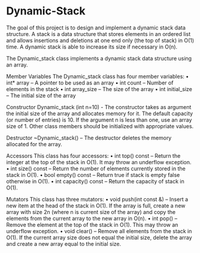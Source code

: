 # Dynamic-Stack

The goal of this project is to design and implement a dynamic stack data structure. A
stack is a data structure that stores elements in an ordered list and allows insertions and
deletions at one end only (the top of stack) in O(1) time. A dynamic stack is able to
increase its size if necessary in O(n). 

The Dynamic_stack class implements a dynamic stack data structure using an array. 

Member Variables
The Dynamic_stack class has four member variables:
• int* array – A pointer to be used as an array
• int count – Number of elements in the stack
• int array_size – The size of the array
• int initial_size – The initial size of the array

Constructor
Dynamic_stack (int n=10) - The constructor takes as argument the initial size of the
array and allocates memory for it. The default capacity (or number of entries) is 10. If
the argument n is less than one, use an array size of 1. Other class members should be
initialized with appropriate values.

Destructor
~Dynamic_stack() – The destructor deletes the memory allocated for the array.

Accessors
This class has four accessors:
• int top() const – Return the integer at the top of the stack in O(1). It may throw
an underflow exception.
• int size() const – Return the number of elements currently stored in the stack in
O(1).
• bool empty() const – Return true if stack is empty false otherwise in O(1).
• int capacity() const – Return the capacity of stack in O(1).

Mutators
This class has three mutators:
• void push(int const &) – Insert a new item at the head of the stack in O(1). If the
array is full, create a new array with size 2n (where n is current size of the array)
and copy the elements from the current array to the new array in O(n).
• int pop() – Remove the element at the top of the stack in O(1). This may throw an
underflow exception.
• void clear() – Remove all elements from the stack in O(1). If the current array
size does not equal the initial size, delete the array and create a new array equal to
the initial size.
